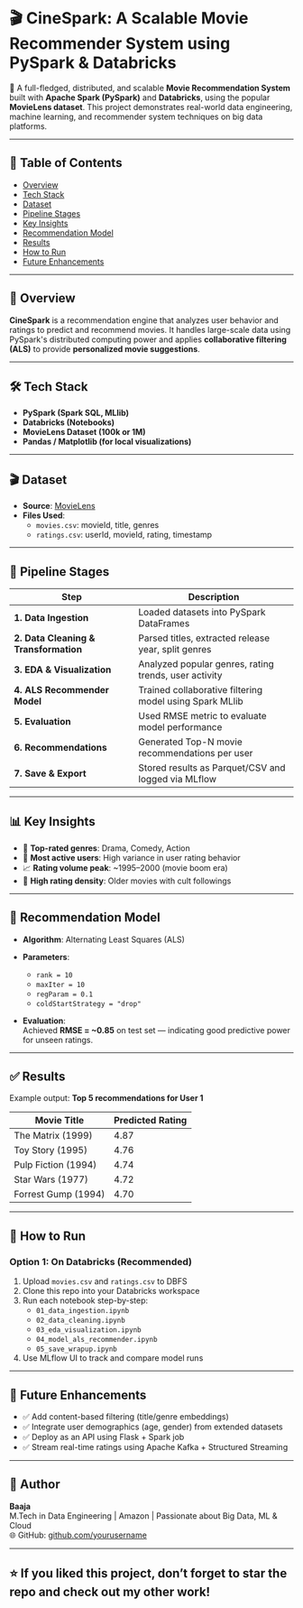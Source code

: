 # 🎬 CineSpark: A Scalable Movie Recommender System using PySpark & Databricks

🚀 A full-fledged, distributed, and scalable **Movie Recommendation System** built with **Apache Spark (PySpark)** and **Databricks**, using the popular **MovieLens dataset**. This project demonstrates real-world data engineering, machine learning, and recommender system techniques on big data platforms.

---

## 📌 Table of Contents
- [Overview](#overview)
- [Tech Stack](#tech-stack)
- [Dataset](#dataset)
- [Pipeline Stages](#pipeline-stages)
- [Key Insights](#key-insights)
- [Recommendation Model](#recommendation-model)
- [Results](#results)
- [How to Run](#how-to-run)
- [Future Enhancements](#future-enhancements)

---

## 📖 Overview

**CineSpark** is a recommendation engine that analyzes user behavior and ratings to predict and recommend movies. It handles large-scale data using PySpark's distributed computing power and applies **collaborative filtering (ALS)** to provide **personalized movie suggestions**.

---

## 🛠️ Tech Stack

- **PySpark (Spark SQL, MLlib)**
- **Databricks (Notebooks)**
- **MovieLens Dataset (100k or 1M)**
- **Pandas / Matplotlib (for local visualizations)**


---

## 🎬 Dataset

- **Source**: [MovieLens](https://grouplens.org/datasets/movielens/)
- **Files Used**:
  - `movies.csv`: movieId, title, genres
  - `ratings.csv`: userId, movieId, rating, timestamp

---

## 🔄 Pipeline Stages

| Step | Description |
|------|-------------|
| **1. Data Ingestion** | Loaded datasets into PySpark DataFrames |
| **2. Data Cleaning & Transformation** | Parsed titles, extracted release year, split genres |
| **3. EDA & Visualization** | Analyzed popular genres, rating trends, user activity |
| **4. ALS Recommender Model** | Trained collaborative filtering model using Spark MLlib |
| **5. Evaluation** | Used RMSE metric to evaluate model performance |
| **6. Recommendations** | Generated Top-N movie recommendations per user |
| **7. Save & Export** | Stored results as Parquet/CSV and logged via MLflow |

---

## 📊 Key Insights

- 🎥 **Top-rated genres**: Drama, Comedy, Action
- 🔄 **Most active users**: High variance in user rating behavior
- 📈 **Rating volume peak**: ~1995–2000 (movie boom era)
- 🧠 **High rating density**: Older movies with cult followings

---

## 🤖 Recommendation Model

- **Algorithm**: Alternating Least Squares (ALS)
- **Parameters**:
  - `rank = 10`
  - `maxIter = 10`
  - `regParam = 0.1`
  - `coldStartStrategy = "drop"`

- **Evaluation**:  
  Achieved **RMSE = ~0.85** on test set — indicating good predictive power for unseen ratings.

---

## ✅ Results

Example output: **Top 5 recommendations for User 1**

| Movie Title | Predicted Rating |
|-------------|------------------|
| The Matrix (1999) | 4.87 |
| Toy Story (1995) | 4.76 |
| Pulp Fiction (1994) | 4.74 |
| Star Wars (1977) | 4.72 |
| Forrest Gump (1994) | 4.70 |

---

## 🧪 How to Run

### Option 1: On Databricks (Recommended)
1. Upload `movies.csv` and `ratings.csv` to DBFS
2. Clone this repo into your Databricks workspace
3. Run each notebook step-by-step:
   - `01_data_ingestion.ipynb`
   - `02_data_cleaning.ipynb`
   - `03_eda_visualization.ipynb`
   - `04_model_als_recommender.ipynb`
   - `05_save_wrapup.ipynb`
4. Use MLflow UI to track and compare model runs

---

## 🚀 Future Enhancements

- ✅ Add content-based filtering (title/genre embeddings)
- ✅ Integrate user demographics (age, gender) from extended datasets
- ✅ Deploy as an API using Flask + Spark job
- ✅ Stream real-time ratings using Apache Kafka + Structured Streaming

---

## 🙌 Author

**Baaja**  
M.Tech in Data Engineering | Amazon | Passionate about Big Data, ML & Cloud  
🌐 GitHub: [github.com/yourusername](https://github.com/yourusername)

---

## ⭐️ If you liked this project, don’t forget to **star the repo** and check out my other work!

